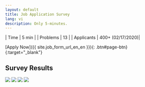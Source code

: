 ```yaml
---
layout: default
title: Job Application Survey
lang: vi
description: Only 5-minutes.
---
```


| Time | 5 min |
| Problems | 13 |
| Applicants | 400+ (02/17/2020)|

[Apply Now]({{ site.job_form_url_en_en }}){: .btn#page-btn}{:target="_blank"}

## Survey Results

<img src="https://lh3.googleusercontent.com/U84qUfQSWUtOTUHHo6Rh0Iq69csLvLqTz5VSASZkjqudhXOuCltyotSSvgvHHDJM2UglXxdzogn1syd3CgXeXdVUOPfnWz-rFnuIy0FgilUMlZF983CisuTEGZDoy94m_ke5mZqucA=w800">

<img src="https://lh3.googleusercontent.com/PeK9LoRq-ZEMHC1NLQH4d_rc2gLoSAjTwO84m1Ae7YaWaJXdR9fJxMa6ir01sueNTa02ZV01YPUjHnV1xrxtawH7HLtItKORGE8-mPjK3GGkGVcnJRWfyQn9RF-M3zvpQoXdOoLfYQ=w800">

<img src="https://lh3.googleusercontent.com/88QbSbLm76_Yu3TXqdwu3sNz67HY4Jw4Z_ruIjqtoKxGmvrFZoylsD2SDKVzO4M06-TDw4P8Rxk_oMa4Ij2hTDyoXbv6HgsImQyuedRhDfQORrvPwrGuaQAe0yQtqJ4wiWR7qHSPpQ=w800">

<img src="https://lh3.googleusercontent.com/CAc-OPMFppWOj3MVF9VWdkiBMNvRUIKawBOXYr8xLGmhhKdtpQpdgCQd5ah62WNvIUNBqIX-RFqmxQzi_V4aUNt-leeh-snkpr2z0ugYVZFL9QEtJjUsYJIyYSQV0yZavB3xB-12sQ=w800">